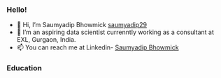 ### Hello! ###
* 👋 Hi, I’m Saumyadip Bhowmick [saumyadip29](https://github.com/saumyadip29/)
* 🌱 I’m an aspiring data scientist currenntly working as a consultant at EXL, Gurgaon, India.
* 📫 You can reach me at Linkedin- [Saumyadip Bhowmick](https://www.linkedin.com/in/saumyadip-bhowmick-446811190/)
### Education ###
